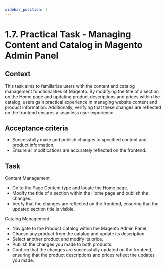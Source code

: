```yaml
---
sidebar_position: 7
---
```


# 1.7. Practical Task - Managing Content and Catalog in Magento Admin Panel

## Context

This task aims to familiarize users with the content and catalog management functionalities of Magento. By modifying the title of a section on the Home page and updating product descriptions and prices within the catalog, users gain practical experience in managing website content and product information. Additionally, verifying that these changes are reflected on the frontend ensures a seamless user experience.


## Acceptance criteria

- Successfully make and publish changes to specified content and product information.
- Ensure all modifications are accurately reflected on the frontend.


## Task

Content Management

- Go to the Page Content type and locate the Home page.
- Modify the title of a section within the Home page and publish the changes.
- Verify that the changes are reflected on the frontend, ensuring that the updated section title is visible.

Catalog Management

- Navigate to the Product Catalog within the Magento Admin Panel.
- Choose any product from the catalog and update its description.
- Select another product and modify its price.
- Publish the changes you made to both products.
- Confirm that the changes are successfully updated on the frontend, ensuring that the product descriptions and prices reflect the updates you made.
